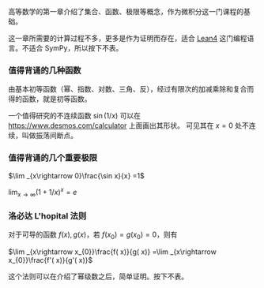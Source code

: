 高等数学的第一章介绍了集合、函数、极限等概念，作为微积分这一门课程的基础。

这一章所需要的计算过程不多，更多是作为证明而存在，适合 [Lean4](https://lean-lang.org/) 这门编程语言。不适合 SymPy，所以按下不表。

### 值得背诵的几种函数
由基本初等函数（幂、指数、对数、三角、反），经过有限次的加减乘除和复合而得的函数，就是初等函数。

一个值得研究的不连续函数
$\sin(1/x)$
可以在 https://www.desmos.com/calculator 上面画出其形状。
可见其在 $x=0$ 处不连续，叫做振荡间断点。

### 值得背诵的几个重要极限

$\lim _{x\rightarrow 0}\frac{\sin x}{x} =1$

$\lim _{x\rightarrow \infty }( 1+1/x)^{x} =e$


### 洛必达 L'hopital 法则

对于可导的函数 $f( x) ,g( x)$，若 $f( x_{0}) =g( x_{0}) =0$，则有

$\lim _{x\rightarrow x_{0}}\frac{f( x)}{g( x)} =\lim _{x\rightarrow x_{0}}\frac{f'( x)}{g'( x)}$

这个法则可以在介绍了幂级数之后，简单证明。按下不表。